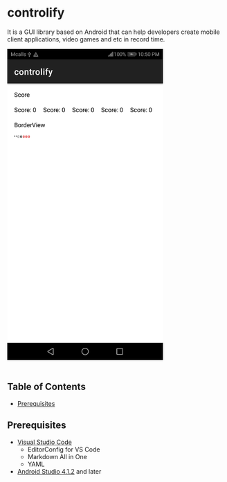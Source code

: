 # controlify
It is a GUI library based on Android that can help developers create mobile client applications, video games and etc in record time.

<img src="docs/style-guide.jpg" alt="Style Guide" width="360" /><br /><br />

## Table of Contents
- [Prerequisites](https://github.com/ii887522/controlify#prerequisites)

## Prerequisites
- [Visual Studio Code](https://code.visualstudio.com/)
  - EditorConfig for VS Code
  - Markdown All in One
  - YAML
- [Android Studio 4.1.2](https://developer.android.com/studio) and later

